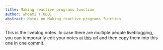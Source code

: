 ```yaml
---
title: Making reactive programs function
author: whoami (TODO)
abstract: Notes on Making reactive programs function
---
```


This is the liveblog notes.  In case there are multiple
people liveblogging, you can temporarily edit your notes
at [this](making-reactive-prog/template.md) url and then copy them into this one in one
commit.
